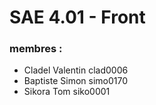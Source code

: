 # SAE 4.01 - Front

### membres :

- Cladel Valentin clad0006
- Baptiste Simon simo0170
- Sikora Tom siko0001